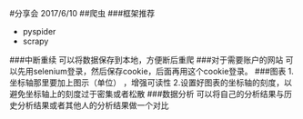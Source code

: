 #分享会 2017/6/10
##爬虫
###框架推荐
* pyspider
* scrapy

###中断重续
可以将数据保存到本地，方便断后重爬
###对于需要账户的网站
可以先用selenium登录，然后保存cookie，后面再用这个cookie登录。
###图表
1.坐标轴那里要加上图示（单位） ，增强可读性
2.设置好图表的坐标轴的刻度，以避免坐标轴上的刻度过于密集或者松散
###数据分析
可以将自己的分析结果与历史分析结果或者其他人的分析结果做一个对比
